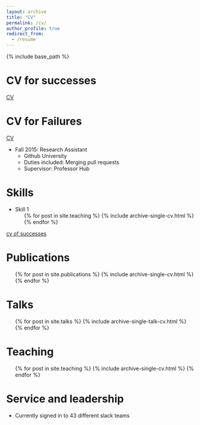 ```yaml
---
layout: archive
title: "CV"
permalink: /cv/
author_profile: true
redirect_from:
  - /resume
---
```


{% include base_path %}

CV for successes
======
[CV](files/cs.pdf)

CV for Failures
======
[CV](files/cf.pdf)

* Fall 2015: Research Assistant
  * Github University
  * Duties included: Merging pull requests
  * Supervisor: Professor Hub
  
Skills
======
* Skill 1<ul>{% for post in site.teaching %}
    {% include archive-single-cv.html %}
  {% endfor %}</ul>
  
[cv of successes](cs.pdf)

Publications
======
  <ul>{% for post in site.publications %}
    {% include archive-single-cv.html %}
  {% endfor %}</ul>
  
Talks
======
  <ul>{% for post in site.talks %}
    {% include archive-single-talk-cv.html %}
  {% endfor %}</ul>
  
Teaching
======
  <ul>{% for post in site.teaching %}
    {% include archive-single-cv.html %}
  {% endfor %}</ul>
  
Service and leadership
======
* Currently signed in to 43 different slack teams
